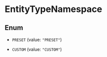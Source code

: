 

# EntityTypeNamespace

## Enum


* `PRESET` (value: `"PRESET"`)

* `CUSTOM` (value: `"CUSTOM"`)



